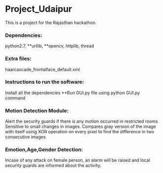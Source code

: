 # Project_Udaipur
This is a project for the Rajasthan hackathon.

### Dependencies:
python2.7,
**urllib,
**opencv,
httplib,
thread

### Extra files:
haarcascade_frontalface_default.xml

### Instructions to run the software:

Install all the dependencies
**Run GUI.py file using python GUI.py command

### Motion Detection Module:
Alert the security guards if there is any motion occurred in restricted rooms
Sensitive to small changes in images.
Compares gray version of the image with itself using XOR operation on every pixel to find the difference in two consecutive images

### Emotion,Age,Gender Detection:
Incase of any attack on female person, an alarm will be raised and local security guards are informed about the activity.
